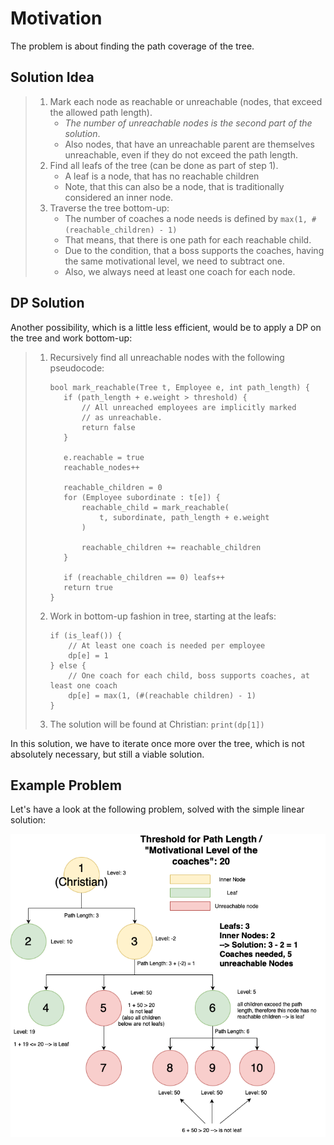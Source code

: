 # Motivation

The problem is about finding the path coverage of the tree. 

## Solution Idea

> 1. Mark each node as reachable or unreachable (nodes, that exceed the allowed path length).
>    - _The number of unreachable nodes is the second part of the solution_.
>    - Also nodes, that have an unreachable parent are themselves unreachable, even if they do not exceed the path length.
> 2. Find all leafs of the tree (can be done as part of step 1). 
>    - A leaf is a node, that has no reachable children
>    - Note, that this can also be a node, that is traditionally considered an inner node.
> 3. Traverse the tree bottom-up:
>    - The number of coaches a node needs is defined by `max(1, #(reachable_children) - 1)`
>    - That means, that there is one path for each reachable child.
>    - Due to the condition, that a boss supports the coaches, having the same motivational level, we need to subtract one.
>    - Also, we always need at least one coach for each node.

## DP Solution 

Another possibility, which is a little less efficient, would be to apply a DP on the tree and work bottom-up:

> 1. Recursively find all unreachable nodes with the following pseudocode:
>    ```
>    bool mark_reachable(Tree t, Employee e, int path_length) {
>       if (path_length + e.weight > threshold) {
>           // All unreached employees are implicitly marked
>           // as unreachable.
>           return false
>       }
>    
>       e.reachable = true
>       reachable_nodes++
>       
>       reachable_children = 0
>       for (Employee subordinate : t[e]) {
>           reachable_child = mark_reachable(
>               t, subordinate, path_length + e.weight
>           )
>    
>           reachable_children += reachable_children
>       }
>    
>       if (reachable_children == 0) leafs++
>       return true
>    }
>    ```
> 2. Work in bottom-up fashion in tree, starting at the leafs:
>    ```
>    if (is_leaf()) {
>        // At least one coach is needed per employee
>        dp[e] = 1
>    } else {
>        // One coach for each child, boss supports coaches, at least one coach 
>        dp[e] = max(1, (#(reachable children) - 1)
>    }
>    ```
> 3. The solution will be found at Christian: `print(dp[1])`

In this solution, we have to iterate once more over the tree, which is not absolutely necessary, but still a viable solution.

## Example Problem

Let's have a look at the following problem, solved with the simple linear solution:

![Example Problem](./example-tree.png)